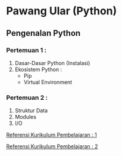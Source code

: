 # Pawang Ular (Python)


## Pengenalan Python
### Pertemuan 1 : 
  1. Dasar-Dasar Python (Instalasi)
  2. Ekosistem Python :
      - Pip
      - Virtual Environment

### Pertemuan 2 :
 1. Struktur Data
 2. Modules
 3. I/O 


[Referensi Kurikulum Pembelajaran : 1](https://github.com/praxis-academy/akademik/tree/master/kurikulum/enterprise-python)

[Referensi Kurikulum Pembelajaran : 2](https://docs.python.org/3.8/tutorial/interpreter.html)

